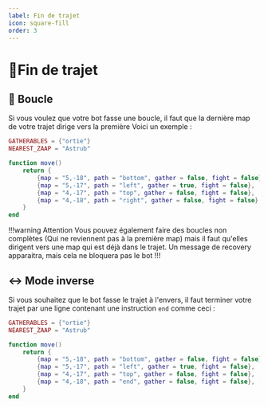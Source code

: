 ```yaml
---
label: Fin de trajet
icon: square-fill
order: 3
---
```


# 🚩Fin de trajet

##  🔁 Boucle


Si vous voulez que votre bot fasse une boucle, il faut que la dernière map de votre trajet dirige vers la première
Voici un exemple :

```lua
GATHERABLES = {"ortie"}
NEAREST_ZAAP = "Astrub"

function move()
    return {
        {map = "5,-18", path = "bottom", gather = false, fight = false}, -- Map de départ au zaap d'Astrub
        {map = "5,-17", path = "left", gather = true, fight = false},
        {map = "4,-17", path = "top", gather = false, fight = false},
        {map = "4,-18", path = "right", gather = false, fight = false}, -- Map finale qui va vers le zaap d'Astrub
    }
end

```
!!!warning Attention
Vous pouvez également faire des boucles non complètes (Qui ne reviennent pas à la première map) mais il faut qu'elles dirigent vers une map qui est déjà dans le trajet. Un message de recovery apparaitra, mais cela ne bloquera pas le bot
!!!

## ↔️ Mode inverse

Si vous souhaitez que le bot fasse le trajet à l'envers, il faut terminer votre trajet par une ligne contenant une instruction `end` comme ceci :

```lua
GATHERABLES = {"ortie"}
NEAREST_ZAAP = "Astrub"

function move()
    return {
        {map = "5,-18", path = "bottom", gather = false, fight = false}, -- Map de départ au zaap d'Astrub
        {map = "5,-17", path = "left", gather = true, fight = false},
        {map = "4,-17", path = "top", gather = false, fight = false},
        {map = "4,-18", path = "end", gather = false, fight = false}, -- Map finale, ensuite le bot va faire le chemin inverse
    }
end

```
